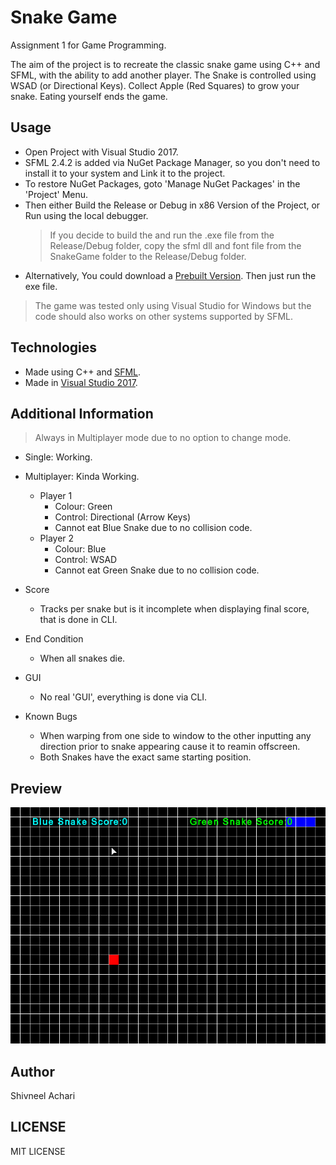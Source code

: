 # Snake Game
Assignment 1 for Game Programming. 

The aim of the project is to recreate the classic snake game using C++ and SFML, with the ability to add another player.
The Snake is controlled using WSAD (or Directional Keys). Collect Apple (Red Squares) to grow your snake. Eating yourself ends the game.

## Usage
- Open Project with Visual Studio 2017. 
- SFML 2.4.2 is added via NuGet Package Manager, so you don't need to install it to your system and Link it to the project. 
- To restore NuGet Packages, goto 'Manage NuGet Packages' in the 'Project' Menu.
- Then either Build the Release or Debug in x86 Version of the Project, or Run using the local debugger. 
  > If you decide to build the and run the .exe file from the Release/Debug folder, copy the sfml dll and font file from the SnakeGame    folder to the Release/Debug folder.
- Alternatively, You could download a [Prebuilt Version](/SaiyanShivvy/sfml-snake-game/releases/latest/download/Release.zip). Then just run the exe file.


> The game was tested only using Visual Studio for Windows but the code should also works on other systems supported by SFML.

## Technologies
- Made using C++ and [SFML](https://www.sfml-dev.org/). 
- Made in [Visual Studio 2017](https://www.visualstudio.com/).

## Additional Information
> Always in Multiplayer mode due to no option to change mode. 
- Single: Working.
- Multiplayer: Kinda Working.
  - Player 1
    - Colour: Green
    - Control: Directional (Arrow Keys)
    - Cannot eat Blue Snake due to no collision code.
  - Player 2
    - Colour: Blue
    - Control: WSAD
    - Cannot eat Green Snake due to no collision code.

- Score
  - Tracks per snake but is it incomplete when displaying final score, that is done in CLI.
- End Condition
  - When all snakes die. 
- GUI 
  - No real 'GUI', everything is done via CLI.
- Known Bugs
  - When warping from one side to window to the other inputting any direction prior to snake appearing cause it to reamin offscreen.
  - Both Snakes have the exact same starting position.

## Preview 
![](preview.gif)

## Author
Shivneel Achari

## LICENSE
MIT LICENSE
